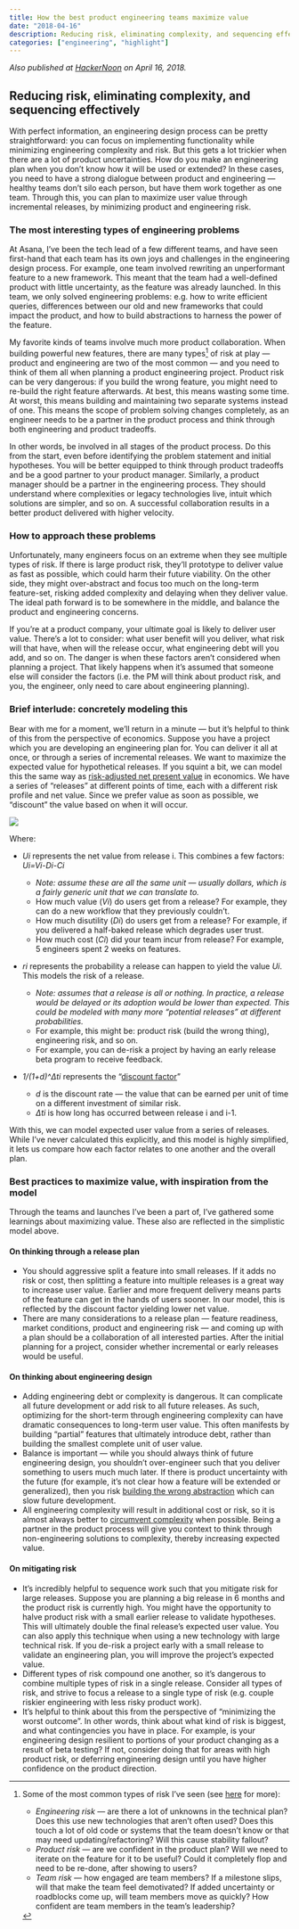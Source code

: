 ```yaml
---
title: How the best product engineering teams maximize value
date: "2018-04-16"
description: Reducing risk, eliminating complexity, and sequencing effectively
categories: ["engineering", "highlight"]
---
```


_Also published at
[HackerNoon](https://medium.com/hackernoon/how-the-best-product-engineering-teams-maximize-value-89170c501e4c)
on April 16, 2018._

## Reducing risk, eliminating complexity, and sequencing effectively

With perfect information, an engineering design process can be pretty
straightforward: you can focus on implementing functionality while minimizing
engineering complexity and risk. But this gets a lot trickier when there are a
lot of product uncertainties. How do you make an engineering plan when you don’t
know how it will be used or extended? In these cases, you need to have a strong
dialogue between product and engineering — healthy teams don’t silo each person,
but have them work together as one team. Through this, you can plan to maximize
user value through incremental releases, by minimizing product and engineering
risk.

### The most interesting types of engineering problems

At Asana, I’ve been the tech lead of a few different teams, and have seen
first-hand that each team has its own joys and challenges in the engineering
design process. For example, one team involved rewriting an unperformant feature
to a new framework. This meant that the team had a well-defined product with
little uncertainty, as the feature was already launched. In this team, we only
solved engineering problems: e.g. how to write efficient queries, differences
between our old and new frameworks that could impact the product, and how to
build abstractions to harness the power of the feature.

My favorite kinds of teams involve much more product collaboration. When
building powerful new features, there are many types[^1] of risk at play —
product and engineering are two of the most common — and you need to think of
them all when planning a product engineering project. Product risk can be very
dangerous: if you build the wrong feature, you might need to re-build the right
feature afterwards. At best, this means wasting some time. At worst, this means
building and maintaining two separate systems instead of one. This means the
scope of problem solving changes completely, as an engineer needs to be a
partner in the product process and think through both engineering and product
tradeoffs.

In other words, be involved in all stages of the product process. Do this from
the start, even before identifying the problem statement and initial hypotheses.
You will be better equipped to think through product tradeoffs and be a good
partner to your product manager. Similarly, a product manager should be a
partner in the engineering process. They should understand where complexities or
legacy technologies live, intuit which solutions are simpler, and so on. A
successful collaboration results in a better product delivered with higher
velocity.

[^1]:
    Some of the most common types of risk I’ve seen (see
    [here](https://www.sciencedirect.com/science/article/pii/S1877705814002203)
    for more):

    - _Engineering risk_ — are there a lot of unknowns in the technical plan? Does
      this use new technologies that aren’t often used? Does this touch a lot of
      old code or systems that the team doesn’t know or that may need
      updating/refactoring? Will this cause stability fallout?
    - _Product risk_ — are we confident in the product plan? Will we need to
      iterate on the feature for it to be useful? Could it completely flop and
      need to be re-done, after showing to users?
    - _Team risk_ — how engaged are team members? If a milestone slips, will that
      make the team feel demotivated? If added uncertainty or roadblocks come up,
      will team members move as quickly? How confident are team members in the
      team’s leadership?

### How to approach these problems

Unfortunately, many engineers focus on an extreme when they see multiple types
of risk. If there is large product risk, they’ll prototype to deliver value as
fast as possible, which could harm their future viability. On the other side,
they might over-abstract and focus too much on the long-term feature-set,
risking added complexity and delaying when they deliver value. The ideal path
forward is to be somewhere in the middle, and balance the product and
engineering concerns.

If you’re at a product company, your ultimate goal is likely to deliver user
value. There’s a lot to consider: what user benefit will you deliver, what risk
will that have, when will the release occur, what engineering debt will you add,
and so on. The danger is when these factors aren’t considered when planning a
project. That likely happens when it’s assumed that someone else will consider
the factors (i.e. the PM will think about product risk, and you, the engineer,
only need to care about engineering planning).

### Brief interlude: concretely modeling this

Bear with me for a moment, we’ll return in a minute — but it’s helpful to think
of this from the perspective of economics. Suppose you have a project which you
are developing an engineering plan for. You can deliver it all at once, or
through a series of incremental releases. We want to maximize the expected value
for hypothetical releases. If you squint a bit, we can model this the same way
as [risk-adjusted net present value](https://en.wikipedia.org/wiki/RNPV) in
economics. We have a series of “releases” at different points of time, each with
a different risk profile and net value. Since we prefer value as soon as
possible, we “discount” the value based on when it will occur.

![](/images/posts/how-best-product-engineering-teams-max-value/equation.png)

Where:

- _Ui_ represents the net value from release i. This combines a few factors:
  _Ui=Vi-Di-Ci_

  - _Note: assume these are all the same unit — usually dollars, which is a
    fairly generic unit that we can translate to._
  - How much value (_Vi_) do users get from a release? For example, they can do
    a new workflow that they previously couldn’t.
  - How much disutility (_Di_) do users get from a release? For example, if you
    delivered a half-baked release which degrades user trust.
  - How much cost (_Ci_) did your team incur from release? For example, 5
    engineers spent 2 weeks on features.

- _ri_ represents the probability a release can happen to yield the value _Ui_.
  This models the risk of a release.

  - _Note: assumes that a release is all or nothing. In practice, a release
    would be delayed or its adoption would be lower than expected. This could be
    modeled with many more “potential releases” at different probabilities._
  - For example, this might be: product risk (build the wrong thing),
    engineering risk, and so on.
  - For example, you can de-risk a project by having an early release beta
    program to receive feedback.

- _1/(1+d)^Δti_ represents the
  “[discount factor](https://en.wikipedia.org/wiki/Discounting#Discount_factor)”
  - _d_ is the discount rate — the value that can be earned per unit of time on
    a different investment of similar risk.
  - _Δti_ is how long has occurred between release i and i-1.

With this, we can model expected user value from a series of releases. While
I’ve never calculated this explicitly, and this model is highly simplified, it
lets us compare how each factor relates to one another and the overall plan.

### Best practices to maximize value, with inspiration from the model

Through the teams and launches I’ve been a part of, I’ve gathered some learnings
about maximizing value. These also are reflected in the simplistic model above.

#### On thinking through a release plan

- You should aggressive split a feature into small releases. If it adds no risk
  or cost, then splitting a feature into multiple releases is a great way to
  increase user value. Earlier and more frequent delivery means parts of the
  feature can get in the hands of users sooner. In our model, this is reflected
  by the discount factor yielding lower net value.
- There are many considerations to a release plan — feature readiness, market
  conditions, product and engineering risk — and coming up with a plan should be
  a collaboration of all interested parties. After the initial planning for a
  project, consider whether incremental or early releases would be useful.

#### On thinking about engineering design

- Adding engineering debt or complexity is dangerous. It can complicate all
  future development or add risk to all future releases. As such, optimizing for
  the short-term through engineering complexity can have dramatic consequences
  to long-term user value. This often manifests by building “partial” features
  that ultimately introduce debt, rather than building the smallest complete
  unit of user value.
- Balance is important — while you should always think of future engineering
  design, you shouldn’t over-engineer such that you deliver something to users
  much much later. If there is product uncertainty with the future (for example,
  it’s not clear how a feature will be extended or generalized), then you risk
  [building the wrong abstraction](https://www.sandimetz.com/blog/2016/1/20/the-wrong-abstraction)
  which can slow future development.
- All engineering complexity will result in additional cost or risk, so it is
  almost always better to
  [circumvent complexity](/circumventing-engineering-complexity) when possible.
  Being a partner in the product process will give you context to think through
  non-engineering solutions to complexity, thereby increasing expected value.

#### On mitigating risk

- It’s incredibly helpful to sequence work such that you mitigate risk for large
  releases. Suppose you are planning a big release in 6 months and the product
  risk is currently high. You might have the opportunity to halve product risk
  with a small earlier release to validate hypotheses. This will ultimately
  double the final release’s expected user value. You can also apply this
  technique when using a new technology with large technical risk. If you
  de-risk a project early with a small release to validate an engineering plan,
  you will improve the project’s expected value.
- Different types of risk compound one another, so it’s dangerous to combine
  multiple types of risk in a single release. Consider all types of risk, and
  strive to focus a release to a single type of risk (e.g. couple riskier
  engineering with less risky product work).
- It’s helpful to think about this from the perspective of “minimizing the worst
  outcome”. In other words, think about what kind of risk is biggest, and what
  contingencies you have in place. For example, is your engineering design
  resilient to portions of your product changing as a result of beta testing? If
  not, consider doing that for areas with high product risk, or deferring
  engineering design until you have higher confidence on the product direction.
